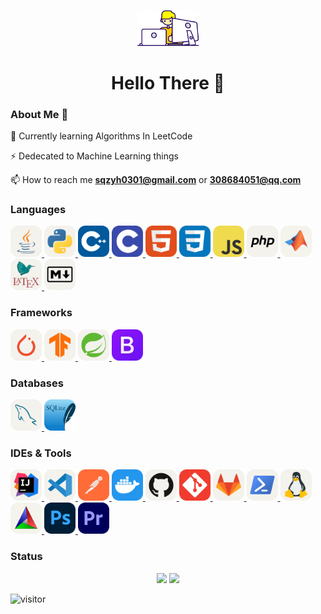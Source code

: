 <p align="center" ><img  src = "https://github.com/Better-zyh/Better-zyh/blob/main/coding.gif" width = 100px></p>
<h1 align="center">Hello There 👋</h1>

### About Me 🚀

🌱 Currently learning Algorithms In LeetCode

⚡ Dedecated to Machine Learning things

📫 How to reach me **sqzyh0301@gmail.com** or **308684051@qq.com**

### Languages
<a href="https://www.java.com/en/" target="_blank" rel="noreferrer"> <img src = "https://github.com/tandpfun/skill-icons/blob/main/icons/Java-Light.svg" alt = "java" width = "50" height = "50"/> </a> <a href="https://www.python.org/" target="_blank" rel="noreferrer"> <img src = "https://github.com/tandpfun/skill-icons/blob/main/icons/Python-Light.svg" alt = "python" width = "50" height = "50"/> </a> <a href="https://cplusplus.com/" target="_blank" rel="noreferrer"> <img src = "https://github.com/tandpfun/skill-icons/blob/main/icons/CPP.svg" alt = "cpp" width = "50" height = "50"/> </a> <a href="https://en.cppreference.com/w/c/language" target="_blank" rel="noreferrer"> <img src = "https://github.com/tandpfun/skill-icons/blob/main/icons/C.svg" alt = "c" width = "50" height = "50"/> </a> <a href="https://html.com/" target="_blank" rel="noreferrer"> <img src = "https://github.com/tandpfun/skill-icons/blob/main/icons/HTML.svg" alt = "html" width = "50" height = "50"/> </a> <a href="https://www.css3.com/" target="_blank" rel="noreferrer"> <img src = "https://github.com/tandpfun/skill-icons/blob/main/icons/CSS.svg" alt = "css" width = "50" height = "50"/> </a> <a href="https://www.javascript.com/" target="_blank" rel="noreferrer"> <img src = "https://github.com/tandpfun/skill-icons/blob/main/icons/JavaScript.svg" alt = "js" width = "50" height = "50"/> </a> <a href="https://www.php.net/" target="_blank" rel="noreferrer"> <img src = "https://github.com/tandpfun/skill-icons/blob/main/icons/PHP-Light.svg" alt = "php" width = "50" height = "50"/> </a>  <a href="https://www.mathworks.com/" target="_blank" rel="noreferrer"> <img src = "https://github.com/tandpfun/skill-icons/blob/main/icons/Matlab-Light.svg" alt = "matlab" width = "50" height = "50"/> </a> <a href="https://www.latex-project.org/" target="_blank" rel="noreferrer"> <img src = "https://github.com/tandpfun/skill-icons/blob/main/icons/LaTeX-Light.svg" alt = "latex" width = "50" height = "50"/> </a> <a href="https://www.markdownguide.org/" target="_blank" rel="noreferrer"> <img src = "https://github.com/tandpfun/skill-icons/blob/main/icons/Markdown-Light.svg" alt = "markdown" width = "50" height = "50"/> </a>

### Frameworks
<a href="https://pytorch.org/" target="_blank" rel="noreferrer"> <img src = "https://github.com/tandpfun/skill-icons/blob/main/icons/PyTorch-Light.svg" alt = "pytorch" width = "50" height = "50"/> </a><a href="https://www.tensorflow.org/" target="_blank" rel="noreferrer"> <img src = "https://github.com/tandpfun/skill-icons/blob/main/icons/TensorFlow-Light.svg" alt = "tensorflow" width = "50" height = "50"/> </a> <a href="https://spring.io/" target="_blank" rel="noreferrer"> <img src = "https://github.com/tandpfun/skill-icons/blob/main/icons/Spring-Light.svg" alt = "spring" width = "50" height = "50"/> </a> <a href="https://getbootstrap.com/" target="_blank" rel="noreferrer"> <img src = "https://github.com/tandpfun/skill-icons/blob/main/icons/Bootstrap.svg" alt = "bootstrap" width = "50" height = "50"/> </a>

### Databases 
<a href="https://www.mysql.com/" target="_blank" rel="noreferrer"> <img src = "https://github.com/tandpfun/skill-icons/blob/main/icons/MySQL-Light.svg" alt = "mysql" width = "50" height = "50"/> </a> <a href="https://www.sqlite.org/index.html" target="_blank" rel="noreferrer"> <img src = "https://github.com/tandpfun/skill-icons/blob/main/icons/SQLite.svg" alt = "sqlite" width = "50" height = "50"/> </a>

### IDEs & Tools
<a href="https://www.jetbrains.com/idea/" target="_blank" rel="noreferrer"> <img src = "https://github.com/tandpfun/skill-icons/blob/main/icons/Idea-Light.svg" alt = "idea" width = "50" height = "50"/> </a><a href="https://code.visualstudio.com/" target="_blank" rel="noreferrer"> <img src = "https://github.com/tandpfun/skill-icons/blob/main/icons/VSCode-Light.svg" alt = "vscode" width = "50" height = "50"/> </a><a href="https://www.postman.com/" target="_blank" rel="noreferrer"> <img src = "https://github.com/tandpfun/skill-icons/blob/main/icons/Postman.svg" alt = "postman" width = "50" height = "50"/> </a><a href="https://www.docker.com/" target="_blank" rel="noreferrer"> <img src = "https://github.com/tandpfun/skill-icons/blob/main/icons/Docker.svg" alt = "docker" width = "50" height = "50"/> </a><a href="https://github.com/" target="_blank" rel="noreferrer"> <img src = "https://github.com/tandpfun/skill-icons/blob/main/icons/Github-Light.svg" alt = "github" width = "50" height = "50"/> </a><a href="https://git-scm.com/" target="_blank" rel="noreferrer"> <img src = "https://github.com/tandpfun/skill-icons/blob/main/icons/Git.svg" alt = "git" width = "50" height = "50"/> </a><a href="https://about.gitlab.com/" target="_blank" rel="noreferrer"> <img src = "https://github.com/tandpfun/skill-icons/blob/main/icons/GitLab-Light.svg" alt = "gitlab" width = "50" height = "50"/> <a href="https://learn.microsoft.com/en-us/powershell/scripting/overview?view=powershell-7.3" target="_blank" rel="noreferrer"> <img src = "https://github.com/tandpfun/skill-icons/blob/main/icons/Powershell-Light.svg" alt = "powershell" width = "50" height = "50"/> </a> </a><a href="https://www.linux.org/" target="_blank" rel="noreferrer"> <img src = "https://github.com/tandpfun/skill-icons/blob/main/icons/Linux-Light.svg" alt = "linux" width = "50" height = "50"/> <a href="https://cmake.org/" target="_blank" rel="noreferrer"> <img src = "https://github.com/tandpfun/skill-icons/blob/main/icons/CMake-Light.svg" alt = "cmake" width = "50" height = "50"/> </a> </a> <a href="https://www.adobe.com/products/photoshop.html" target="_blank" rel="noreferrer"> <img src = "https://github.com/tandpfun/skill-icons/blob/main/icons/Photoshop.svg" alt = "ps" width = "50" height = "50"/> </a> <a href="https://www.adobe.com/products/premiere.html" target="_blank" rel="noreferrer"> <img src = "https://github.com/tandpfun/skill-icons/blob/main/icons/Premiere.svg" alt = "pr" width = "50" height = "50"/> </a>

### Status 
<p align="center">
<img height="180em" src="https://github-readme-stats-eight-theta.vercel.app/api?username=Better-zyh&show_icons=true&theme=algolia&include_all_commits=true&count_private=true"/>
<img height="180em" src="https://github-readme-stats-eight-theta.vercel.app/api/top-langs/?username=Better-zyh&layout=compact&langs_count=8&theme=algolia"/>
</p>

<img src = "https://visitor-badge.laobi.icu/badge?page_id=Better-zyh.Better-zyh" alt = visitor />
